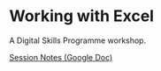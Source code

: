 # Working with Excel
A Digital Skills Programme workshop.

[Session Notes (Google Doc)](https://docs.google.com/document/d/1ayHbTCCl-Xyo0yP8wBxqpkuV8nFJy0RGSTXpPTApA1k/edit?usp=sharing)
